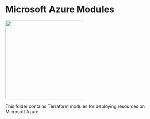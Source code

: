# Microsoft Azure Modules

[<img src="https://upload.wikimedia.org/wikipedia/commons/a/a8/Microsoft_Azure_Logo.svg" width="250px">](https://docs.microsoft.com/en-us/azure/?product=featured "Azure Documentation")

This folder contains Terraform modules for deploying resources on Microsoft Azure.
